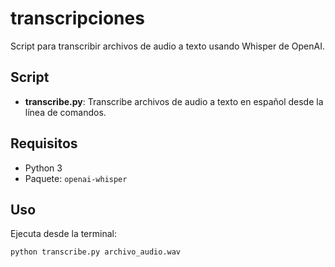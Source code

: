 # transcripciones

Script para transcribir archivos de audio a texto usando Whisper de OpenAI.

## Script
- **transcribe.py**: Transcribe archivos de audio a texto en español desde la línea de comandos.

## Requisitos
- Python 3
- Paquete: `openai-whisper`

## Uso
Ejecuta desde la terminal:

```
python transcribe.py archivo_audio.wav
```

